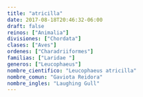 ```yaml
---
title: "atricilla"
date: 2017-08-18T20:46:32-06:00
draft: false
reinos: ["Animalia"]
divisiones: ["Chordata"]
clases: ["Aves"]
ordenes: ["Charadriiformes"]
familias: ["Laridae "]
generos: ["Leucophaeus"]
nombre_cientifico: "Leucophaeus atricilla"
nombre_comun: "Gaviota Reidora"
nombre_ingles: "Laughing Gull"
---
```

